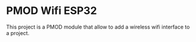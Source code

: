 PMOD Wifi ESP32
===============

This project is a PMOD module that allow to add a wireless wifi interface to a
project.
